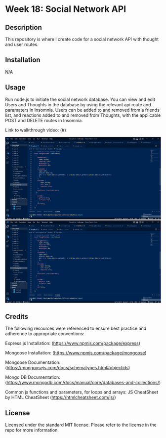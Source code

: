 # Week 18: Social Network API

## Description

This repository is where I create code for a social network API with thought and user routes.

## Installation

N/A

## Usage

Run node.js to initiate the social network database. You can view and edit Users and Thoughts in the database by using the relevant api route and paramaters in Insomnia. Users can be added to and removed from a friends list, and reactions added to and removed from Thoughts, with the applicable POST and DELETE routes in Insomnia.

Link to walkthrough video: (#)

![Screenshot of VS Code model](./assets/images/social-network-thought-model.png)
![Screenshot of insomnia GET route](./assets/images/social-network-thought-model.png)

## Credits

The following resources were referenced to ensure best practice and adherence to appropriate conventions:

Express.js Installation: (https://www.npmjs.com/package/express)

Mongoose Installation: (https://www.npmjs.com/package/mongoose)

Mongoose Documentation: (https://mongoosejs.com/docs/schematypes.html#objectids)

Mongo DB Documentation: (https://www.mongodb.com/docs/manual/core/databases-and-collections/)

Common js functions and parameters, for loops and arrays: JS CheatSheet by HTML CheatSheet (https://htmlcheatsheet.com/js/)

## License

Licensed under the standard MIT license. Please refer to the license in the repo for more information.
